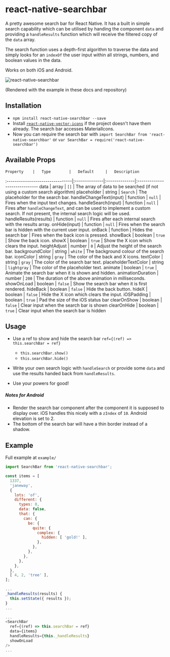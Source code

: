 # react-native-searchbar

A pretty awesome search bar for React Native. It has a built in simple search capability which can be utilised by handing the component `data` and providing a `handleResults` function which will receive the filtered copy of the `data` array.

The search function uses a depth-first algorithm to traverse the data and simply looks for an `indexOf` the user input within all strings, numbers, and boolean values in the data.

Works on both iOS and Android.

![react-native-searchbar](http://i.imgur.com/i21YwnW.gif)

(Rendered with the example in these docs and repository)

## Installation

- `npm install react-native-searchbar --save`
- Install [`react-native-vector-icons`](https://github.com/oblador/react-native-vector-icons) if the project doesn't have them already. The search bar accesses MaterialIcons.
- Now you can require the search bar with  `import SearchBar from 'react-native-searchbar'` or `var SearchBar = require('react-native-searchbar')`

## Available Props

	Property	|	Type		|	Default		|	Description
  :--------------------------------|:--------------|:--------------|:-----------------------------
	data	|	array	|	`[]`	|	The array of data to be searched (if not using a custom search algorithm)
	placeholder	|	string	|	`Search`	|	The placeholder for the search bar.
	handleChangeText(input) | function | `null` | Fires when the input text changes.
	handleSearch(input) | function | `null` | Fires after `handleChangeText`, and can be used to implement a custom search. If not present, the internal search logic will be used.
	handleResults(results) | function | `null` | Fires after each internal search with the results array.
	onHide(input) | function | `null` | Fires when the search bar is hidden with the current user input.
	onBack | function | Hides the search bar | Fires when the back icon is pressed.
	showBack | boolean | `true` | Show the back icon.
	showX | boolean | `true` | Show the X icon which clears the input.
	heightAdjust | number | `0` | Adjust the height of the search bar.
	backgroundColor | string | `white` | The background colour of the search bar.
	iconColor | string | `gray` | The color of the back and X icons.
	textColor | string | `gray` | The color of the search bar text.
	placeholderTextColor | string | `lightgray` | The color of the placeholder text.
	animate | boolean | `true` | Animate the search bar when it is shown and hidden.
	animationDuration | number | `200` | The duration of the above animation in milliseconds.
	showOnLoad | boolean | `false` | Show the search bar when it is first rendered.
	hideBack | boolean | `false` | Hide the back button.
	hideX | boolean | `false` | Hide the X icon which clears the input.
	iOSPadding | boolean | `true` | Pad the size of the iOS status bar
	clearOnShow | boolean | `false` | Clear input when the search bar is shown
	clearOnHide | boolean | `true` | Clear input when the search bar is hidden

## Usage

- Use a ref to show and hide the search bar `ref={(ref) => this.searchBar = ref}`
	- `this.searchBar.show()`
	- `this.searchBar.hide()`

- Write your own search logic with `handleSearch` or provide some `data` and use the results handed back from `handleResults`.
- Use your powers for good!


##### Notes for Android

- Render the search bar component after the component it is supposed to display over. iOS handles this nicely with a `zIndex` of `10`. Android elevation is set to 2.
- The bottom of the search bar will have a thin border instead of a shadow.



## Example

Full example at `example/`

```javascript
import SearchBar from 'react-native-searchbar';

const items = [
  1337,
  'janeway',
  {
    lots: 'of',
    different: {
      types: 0,
      data: false,
      that: {
        can: {
          be: {
            quite: {
              complex: {
                hidden: [ 'gold!' ],
              },
            },
          },
        },
      },
    },
  },
  [ 4, 2, 'tree' ],
];

...
_handleResults(results) {
  this.setState({ results });
}
...

...
<SearchBar
  ref={(ref) => this.searchBar = ref}
  data={items}
  handleResults={this._handleResults}
  showOnLoad
/>
...
```
